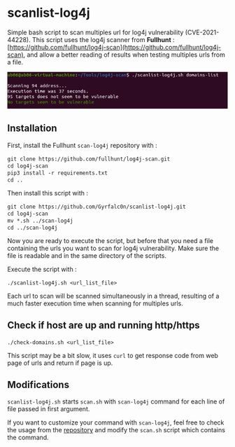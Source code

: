 # scanlist-log4j
Simple bash script to scan multiples url for log4j vulnerability (CVE-2021-44228). This script uses the log4j scanner from **Fullhunt** : [https://github.com/fullhunt/log4j-scan](https://github.com/fullhunt/log4j-scan), and allow a better reading of results when testing multiples urls from a file.

![Image](https://github.com/Gyrfalc0n/scanlist-log4j/blob/main/Capture.PNG)

## Installation

First, install the Fullhunt `scan-log4j` repository with : 

```
git clone https://github.com/fullhunt/log4j-scan.git
cd log4j-scan
pip3 install -r requirements.txt
cd ..
```

Then install this script with : 

```
git clone https://github.com/Gyrfalc0n/scanlist-log4j.git
cd log4j-scan
mv *.sh ../scan-log4j
cd ../scan-log4j
```
Now you are ready to execute the script, but before that you need a file containing the urls you want to scan for log4j vulnerability. Make sure the file is readable and in the same directory of the scripts.

Execute the script with : 

```
./scanlist-log4j.sh <url_list_file>
```
Each url to scan will be scanned simultaneously in a thread, resulting of a much faster execution time when scanning for multiples urls.

## Check if host are up and running http/https

```
./check-domains.sh <url_list_file>
```

This script may be a bit slow, it uses `curl` to get response code from web page of urls and return if page is up.


## Modifications

`scanlist-log4j.sh` starts `scan.sh` with `scan-log4j` command for each line of file passed in first argument.

If you want to customize your command with `scan-log4j`, feel free to check the usage from the [repository](https://github.com/fullhunt/log4j-scan/blob/master/README.md#usage) and modify the `scan.sh` script which contains the command.

